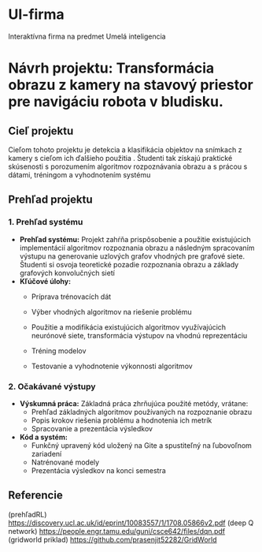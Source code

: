 # UI-firma
Interaktívna firma na predmet Umelá inteligencia

# Návrh projektu: Transformácia obrazu z kamery na stavový priestor pre navigáciu robota v bludisku.

## Cieľ projektu

Cieľom tohoto projektu je detekcia a klasifikácia objektov na snímkach z kamery s
cieľom ich ďalšieho použitia . Študenti tak získajú praktické skúsenosti s porozumením
algoritmov rozpoznávania obrazu a s prácou s dátami, tréningom a vyhodnotením
systému

## Prehľad projektu

### 1. Prehľad systému
* **Prehľad systému:** Projekt zahŕňa prispôsobenie a použitie existujúcich implementácií
algoritmov rozpoznania obrazu a následným spracovaním výstupu na
generovanie uzlových grafov vhodných pre grafové siete.
Študenti si osvoja teoretické pozadie rozpoznania obrazu a základy
grafových konvolučných sietí
* **Kľúčové úlohy:**
    * Príprava trénovacích dát
    * Výber vhodných algoritmov na riešenie problému
    * Použitie a modifikácia existujúcich algoritmov využívajúcich neurónové
siete, transformácia výstupov na vhodnú reprezentáciu

    * Tréning modelov
    * Testovanie a vyhodnotenie výkonnosti algoritmov

### 2. Očakávané výstupy
* **Výskumná práca:** Základná práca zhrňujúca použité metódy, vrátane:
    * Prehľad základných algoritmov používaných na rozpoznanie obrazu
    * Popis krokov riešenia problému a hodnotenia ich metrík
    * Spracovanie a prezentácia výsledkov
* **Kód a systém:**
    * Funkčný upravený kód uložený na Gite a spustiteľný na ľubovoľnom zariadení
    * Natrénované modely
    * Prezentácia výsledkov na konci semestra

## Referencie
(prehľadRL) https://discovery.ucl.ac.uk/id/eprint/10083557/1/1708.05866v2.pdf
(deep Q network) https://people.engr.tamu.edu/guni/csce642/files/dqn.pdf (gridworld priklad) https://github.com/prasenjit52282/GridWorld
